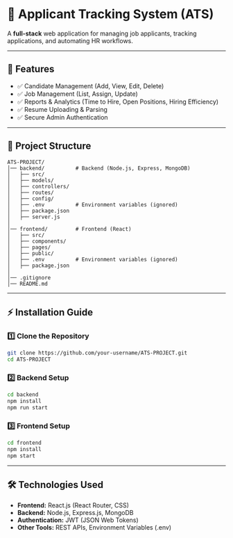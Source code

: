 # 📌 Applicant Tracking System (ATS)

A **full-stack** web application for managing job applicants, tracking applications, and automating HR workflows.

---

## 🚀 Features
- ✅ Candidate Management (Add, View, Edit, Delete)  
- ✅ Job Management (List, Assign, Update)  
- ✅ Reports & Analytics (Time to Hire, Open Positions, Hiring Efficiency)  
- ✅ Resume Uploading & Parsing  
- ✅ Secure Admin Authentication  

---

## 📂 Project Structure
```
ATS-PROJECT/
│── backend/          # Backend (Node.js, Express, MongoDB)
│   ├── src/
│   ├── models/
│   ├── controllers/
│   ├── routes/
│   ├── config/
│   ├── .env          # Environment variables (ignored)
│   ├── package.json
│   ├── server.js
│
│── frontend/         # Frontend (React)
│   ├── src/
│   ├── components/
│   ├── pages/
│   ├── public/
│   ├── .env          # Environment variables (ignored)
│   ├── package.json
│
│── .gitignore
│── README.md
```

---

## ⚡ Installation Guide

### **1️⃣ Clone the Repository**
```sh
git clone https://github.com/your-username/ATS-PROJECT.git
cd ATS-PROJECT
```

### **2️⃣ Backend Setup**
```sh
cd backend
npm install
npm run start
```

### **3️⃣ Frontend Setup**
```sh
cd frontend
npm install
npm start
```

---

## 🛠 Technologies Used
- **Frontend:** React.js (React Router, CSS)  
- **Backend:** Node.js, Express.js, MongoDB  
- **Authentication:** JWT (JSON Web Tokens)  
- **Other Tools:** REST APIs, Environment Variables (.env)
